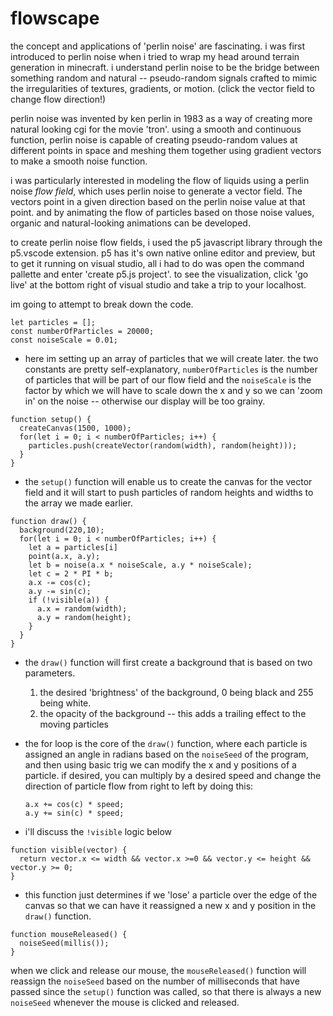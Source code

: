 # flowscape

the concept and applications of 'perlin noise' are fascinating. i was first introduced to perlin noise when i tried to wrap my head around terrain generation in minecraft. i understand perlin noise to be the bridge between something random and natural -- pseudo-random signals crafted to mimic the irregularities of textures, gradients, or motion. (click the vector field to change flow direction!)

perlin noise was invented by ken perlin in 1983 as a way of creating more natural looking cgi for the movie 'tron'. using a smooth and continuous function, perlin noise is capable of creating pseudo-random values at different points in space and meshing them together using gradient vectors to make a smooth noise function.

i was particularly interested in modeling the flow of liquids using a perlin noise *flow field*, which uses perlin noise to generate a vector field. The vectors point in a given direction based on the perlin noise value at that point. and by animating the flow of particles based on those noise values, organic and natural-looking animations can be developed.

to create perlin noise flow fields, i used the p5 javascript library through the p5.vscode extension. p5 has it's own native online editor and preview, but to get it running on visual studio, all i had to do was open the command pallette and enter 'create p5.js project'. to see the visualization, click 'go live' at the bottom right of visual studio and take a trip to your localhost.

im going to attempt to break down the code.

```
let particles = [];  
const numberOfParticles = 20000;  
const noiseScale = 0.01;
```

- here im setting up an array of particles that we will create later. the two constants are pretty self-explanatory, `numberOfParticles` is the number of particles that will be part of our flow field and the `noiseScale` is the factor by which we will have to scale down the x and y so we can 'zoom in' on the noise -- otherwise our display will be too grainy.



```
function setup() {  
  createCanvas(1500, 1000);  
  for(let i = 0; i < numberOfParticles; i++) {  
    particles.push(createVector(random(width), random(height)));  
  }  
}
```

- the `setup()` function will enable us to create the canvas for the vector field and it will start to push particles of random heights and widths to the array we made earlier.



```
function draw() {  
  background(220,10);  
  for(let i = 0; i < numberOfParticles; i++) {  
    let a = particles[i]  
    point(a.x, a.y);  
    let b = noise(a.x * noiseScale, a.y * noiseScale);  
    let c = 2 * PI * b;  
    a.x -= cos(c);  
    a.y -= sin(c);  
    if (!visible(a)) {  
      a.x = random(width);  
      a.y = random(height);  
    }  
  }  
}
```

- the `draw()` function will first create a background that is based on two parameters.
	 1. the desired 'brightness' of the background, 0 being black and 255 being white.
	 2. the opacity of the background -- this adds a trailing effect to the moving particles

- the for loop is the core of the `draw()` function, where each particle is assigned an angle in radians based on the `noiseSeed` of the program, and then using basic trig we can modify the x and y positions of a particle. if desired, you can multiply by a desired speed and change the direction of particle flow from right to left by doing this:

  ```
  a.x += cos(c) * speed;  
  a.y += sin(c) * speed;
  ```

- i'll discuss the `!visible` logic below



```
function visible(vector) {  
  return vector.x <= width && vector.x >=0 && vector.y <= height && vector.y >= 0;  
}
```

- this function just determines if we 'lose' a particle over the edge of the canvas so that we can have it reassigned a new x and y position in the `draw()` function.



```
function mouseReleased() {  
  noiseSeed(millis());  
}
```

  when we click and release our mouse, the `mouseReleased()` function will reassign the `noiseSeed` based on the number of milliseconds that have passed since the `setup()` function was called, so that there is always a new `noiseSeed` whenever the mouse is clicked and released.
